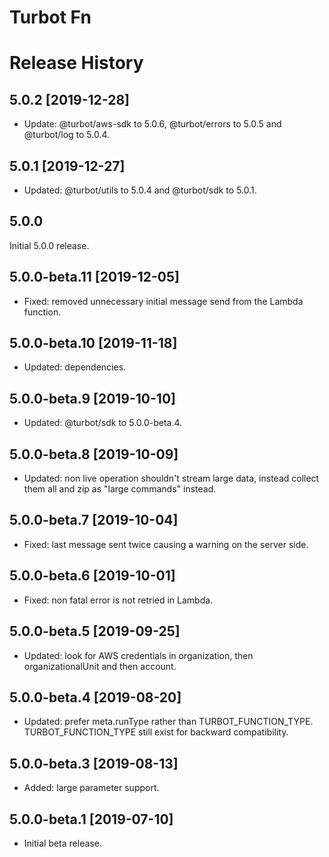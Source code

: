# Turbot Fn

# Release History

## 5.0.2 [2019-12-28]

- Update: @turbot/aws-sdk to 5.0.6, @turbot/errors to 5.0.5 and @turbot/log to 5.0.4.

## 5.0.1 [2019-12-27]

- Updated: @turbot/utils to 5.0.4 and @turbot/sdk to 5.0.1.

## 5.0.0

Initial 5.0.0 release.

## 5.0.0-beta.11 [2019-12-05]

- Fixed: removed unnecessary initial message send from the Lambda function.

## 5.0.0-beta.10 [2019-11-18]

- Updated: dependencies.

## 5.0.0-beta.9 [2019-10-10]

- Updated: @turbot/sdk to 5.0.0-beta.4.

## 5.0.0-beta.8 [2019-10-09]

- Updated: non live operation shouldn't stream large data, instead collect them all and zip as "large commands" instead.

## 5.0.0-beta.7 [2019-10-04]

- Fixed: last message sent twice causing a warning on the server side.

## 5.0.0-beta.6 [2019-10-01]

- Fixed: non fatal error is not retried in Lambda.

## 5.0.0-beta.5 [2019-09-25]

- Updated: look for AWS credentials in organization, then organizationalUnit and then account.

## 5.0.0-beta.4 [2019-08-20]

- Updated: prefer meta.runType rather than TURBOT_FUNCTION_TYPE. TURBOT_FUNCTION_TYPE still exist for backward compatibility.

## 5.0.0-beta.3 [2019-08-13]

- Added: large parameter support.

## 5.0.0-beta.1 [2019-07-10]

- Initial beta release.
